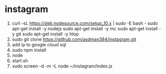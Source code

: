 # instagram

1. curl -sL https://deb.nodesource.com/setup_10.x | sudo -E bash -
   sudo apt-get install -y nodejs
   sudo apt-get install -y mc
   sudo apt-get install -y git
   sudo apt-get install -y htop
2. sudo git clone https://github.com/asdman384/instagram.git   
3. add ip to google cloud sql
4. sudo npm install
5. node 
6. start.sh
7. sudo screen -d -m -L node ~/instagram/index.js
